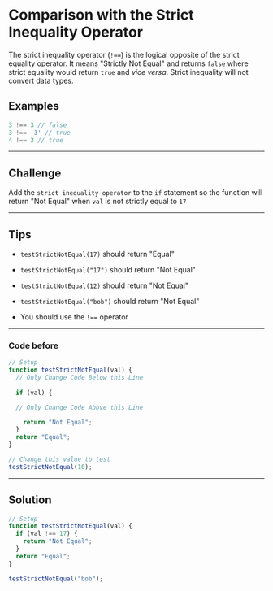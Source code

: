 # Comparison with the Strict Inequality Operator

The strict inequality operator (`!==`) is the logical opposite of the strict equality operator. It means "Strictly Not Equal" and returns `false` where strict equality would return `true` and *vice versa*. Strict inequality will not convert data types.

## Examples

```js
3 !== 3 // false
3 !== '3' // true
4 !== 3 // true
```

---

## Challenge

Add the `strict inequality operator` to the `if` statement so the function will return "Not Equal" when `val` is not strictly equal to `17`

---

## Tips

- `testStrictNotEqual(17)` should return "Equal"

- `testStrictNotEqual("17")` should return "Not Equal"

- `testStrictNotEqual(12)` should return "Not Equal"

- `testStrictNotEqual("bob")` should return "Not Equal"

- You should use the `!==` operator

---

### Code before

```js
// Setup
function testStrictNotEqual(val) {
  // Only Change Code Below this Line
  
  if (val) {

  // Only Change Code Above this Line

    return "Not Equal";
  }
  return "Equal";
}

// Change this value to test
testStrictNotEqual(10);
```

---

## Solution

```js
// Setup
function testStrictNotEqual(val) {
  if (val !== 17) {
    return "Not Equal";
  }
  return "Equal";
}

testStrictNotEqual("bob");
```